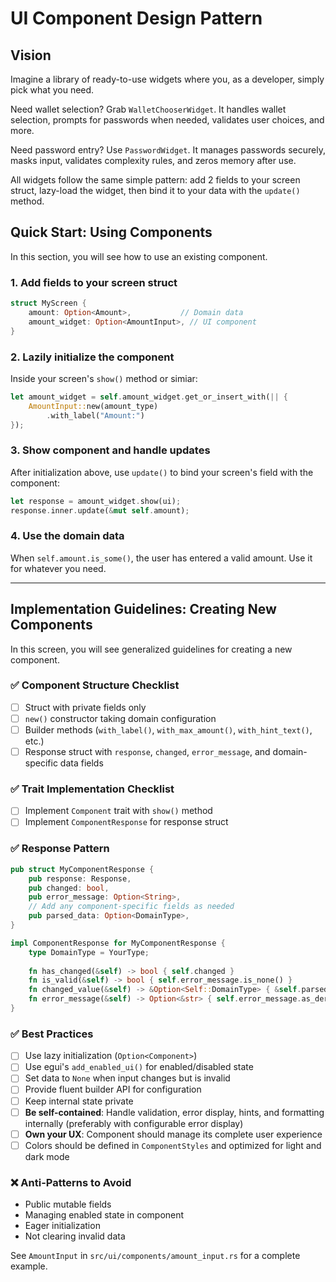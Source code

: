 # UI Component Design Pattern

## Vision

Imagine a library of ready-to-use widgets where you, as a developer, simply pick what you need.

Need wallet selection? Grab `WalletChooserWidget`. It handles wallet selection, prompts for passwords when needed, validates user choices, and more.

Need password entry? Use `PasswordWidget`. It manages passwords securely, masks input, validates complexity rules, and zeros memory after use.

All widgets follow the same simple pattern: add 2 fields to your screen struct, lazy-load the widget, then bind it to your data with the `update()` method.

## Quick Start: Using Components

In this section, you will see how to use an existing component.

### 1. Add fields to your screen struct
```rust
struct MyScreen {
    amount: Option<Amount>,           // Domain data
    amount_widget: Option<AmountInput>, // UI component
}
```

### 2. Lazily initialize the component

Inside your screen's `show()` method or simiar:

```rust
let amount_widget = self.amount_widget.get_or_insert_with(|| {
    AmountInput::new(amount_type)
        .with_label("Amount:")
});        
```

### 3. Show component and handle updates

After initialization above, use `update()` to bind your screen's field with the component:

```rust
let response = amount_widget.show(ui);
response.inner.update(&mut self.amount);
```

### 4. Use the domain data
When `self.amount.is_some()`, the user has entered a valid amount. Use it for whatever you need.

---

## Implementation Guidelines: Creating New Components

In this screen, you will see generalized guidelines for creating a new component.

### ✅ Component Structure Checklist
- [ ] Struct with private fields only
- [ ] `new()` constructor taking domain configuration
- [ ] Builder methods (`with_label()`, `with_max_amount()`, `with_hint_text()`, etc.)
- [ ] Response struct with `response`, `changed`, `error_message`, and domain-specific data fields

### ✅ Trait Implementation Checklist
- [ ] Implement `Component` trait with `show()` method
- [ ] Implement `ComponentResponse` for response struct

### ✅ Response Pattern
```rust
pub struct MyComponentResponse {
    pub response: Response,
    pub changed: bool,
    pub error_message: Option<String>,
    // Add any component-specific fields as needed
    pub parsed_data: Option<DomainType>,
}

impl ComponentResponse for MyComponentResponse {
    type DomainType = YourType;
    
    fn has_changed(&self) -> bool { self.changed }
    fn is_valid(&self) -> bool { self.error_message.is_none() }
    fn changed_value(&self) -> &Option<Self::DomainType> { &self.parsed_data }
    fn error_message(&self) -> Option<&str> { self.error_message.as_deref() }
}
```

### ✅ Best Practices
- [ ] Use lazy initialization (`Option<Component>`)
- [ ] Use egui's `add_enabled_ui()` for enabled/disabled state
- [ ] Set data to `None` when input changes but is invalid
- [ ] Provide fluent builder API for configuration
- [ ] Keep internal state private
- [ ] **Be self-contained**: Handle validation, error display, hints, and formatting internally (preferably with configurable error display)
- [ ] **Own your UX**: Component should manage its complete user experience
- [ ] Colors should be defined in `ComponentStyles` and optimized for light and dark mode

### ❌ Anti-Patterns to Avoid
- Public mutable fields
- Managing enabled state in component
- Eager initialization
- Not clearing invalid data

See `AmountInput` in `src/ui/components/amount_input.rs` for a complete example.
